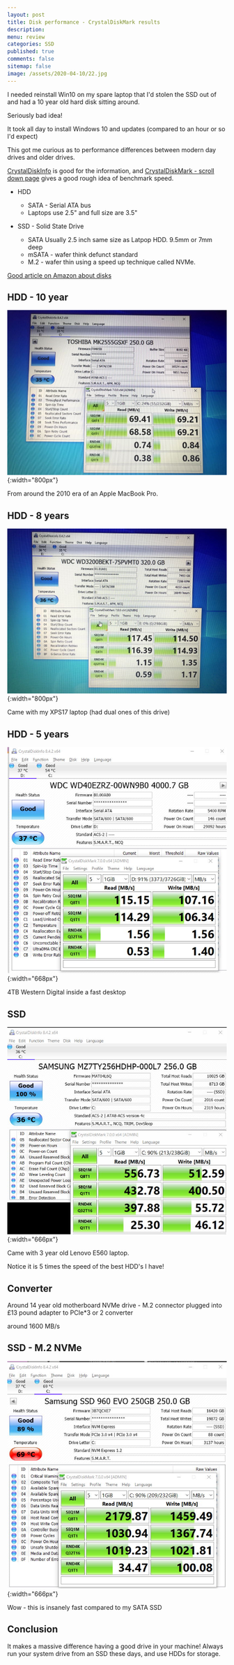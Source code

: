```yaml
---
layout: post
title: Disk performance - CrystalDiskMark results
description: 
menu: review
categories: SSD 
published: true 
comments: false     
sitemap: false
image: /assets/2020-04-10/22.jpg
---
```


I needed reinstall Win10 on my spare laptop that I'd stolen the SSD out of and had a 10 year old hard disk sitting around.

Seriously bad idea!

It took all day to install Windows 10 and updates (compared to an hour or so I'd expect)

This got me curious as to performance differences between modern day drives and older drives.

[CrystalDiskInfo](https://crystalmark.info/en/download/) is good for the information, and [CrystalDiskMark - scroll down page](https://crystalmark.info/en/download/) gives a good rough idea of benchmark speed.

- HDD  
    - SATA - Serial ATA bus
    - Laptops use 2.5" and full size are 3.5"

- SSD - Solid State Drive
    - SATA Usually 2.5 inch same size as Latpop HDD. 9.5mm or 7mm deep
    - mSATA - wafer think defunct standard
    - M.2 - wafer thin using a speed up technique called NVMe.

[Good article on Amazon about disks](https://www.amazon.co.uk/ospublishing/story/e3f3d5b1-09de-4652-b163-fa9a308bad33/ref=sxin_7?pd_rd_w=PLPJM&pf_rd_p=832a297b-927a-4f4b-9373-25187b5b678b&pf_rd_r=C7PE83186DNWGFZGX8X7&pd_rd_r=0dd0fa8c-8e58-4018-a6d8-a7d911fcecb7&pd_rd_wg=woWXU&qid=1587060816&cv_ct_pg=search&cv_ct_wn=osp-single-source&ascsubtag=amzn1.osa.e3f3d5b1-09de-4652-b163-fa9a308bad33.A1F83G8C2ARO7P.en_GB&linkCode=oas&cv_ct_id=amzn1.osa.e3f3d5b1-09de-4652-b163-fa9a308bad33.A1F83G8C2ARO7P.en_GB&tag=pcmagukonsite00-21&cv_ct_cx=ssd)

## HDD - 10 year

![alt text](/assets/2020-04-19/1.jpg "Old Disk perf"){:width="800px"}  

From around the 2010 era of an Apple MacBook Pro.

## HDD - 8 years

![alt text](/assets/2020-04-19/2.jpg "8 year old"){:width="800px"}  

Came with my XPS17 laptop (had dual ones of this drive)

## HDD - 5 years

![alt text](/assets/2020-04-19/4.jpg "2 years old"){:width="668px"}  

4TB Western Digital inside a fast desktop

## SSD

![alt text](/assets/2020-04-19/3.jpg "3 year old laptop"){:width="666px"}  

Came with 3 year old Lenovo E560 laptop.

Notice it is 5 times the speed of the best HDD's I have!

## Converter

Around 14 year old motherboard
NVMe drive - M.2 connector plugged into £13 pound adapter to PCIe*3 or 2 converter

around 1600 MB/s

## SSD - M.2 NVMe

![alt text](/assets/2020-04-19/5.jpg "Desktop"){:width="666px"}  

Wow - this is insanely fast compared to my SATA SSD

## Conclusion

It makes a massive difference having a good drive in your machine! Always run your system drive from an SSD these days, and use HDDs for storage.

